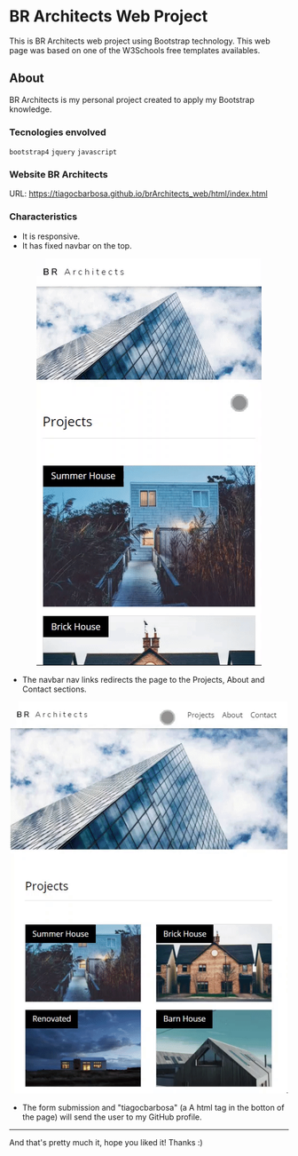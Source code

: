 # BR Architects Web Project

This is BR Architects web project using Bootstrap technology. This web page was based on one of the W3Schools free templates availables.

## About
BR Architects is my personal project created to apply my Bootstrap knowledge.

### Tecnologies envolved
`bootstrap4` `jquery` `javascript`

### Website BR Architects
URL: https://tiagocbarbosa.github.io/brArchitects_web/html/index.html

### Characteristics
* It is responsive.
* It has fixed navbar on the top.  
<p align="center">
  <kbd><img src="readMeFiles/fixedNavbar.gif" width="406"/>
</p>
  
* The navbar nav links redirects the page to the Projects, About and Contact sections.  
<p align="center">
  <kbd><img src="readMeFiles/navLinks.gif" width="500"/>
</p>

* The form submission and "tiagocbarbosa" (a A html tag in the botton of the page) will send the user to my GitHub profile.

------

And that's pretty much it, hope you liked it! Thanks :)
